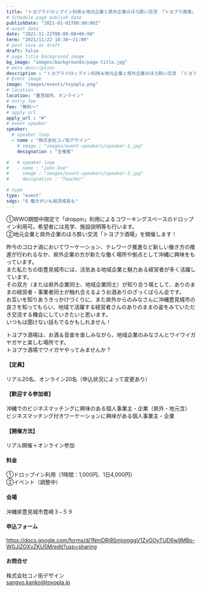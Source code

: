 ```yaml
---
title: "トヨプラドロップイン利用＆地元企業と県外企業のほろ酔い交流 「トヨプラ酒場」"
# Schedule page publish date
publishDate: "2021-01-01T00:00:00Z"
# event date
date: "2021-11-22T00:00:00+06:00"
term: "2021/11/22 18:30～21:00"
# post save as draft
draft: false
# page title background image
bg_image: "images/backgrounds/page-title.jpg"
# meta description
description : "トヨプラドロップイン利用＆地元企業と県外企業のほろ酔い交流 「トヨプラ酒場」"
# Event image
image: "images/events/toyopla.png"
# location
location: "豊見城市、オンライン"
# entry fee
fee: "無料～"
# apply url
apply_url : "#"
# event speaker
speaker:
  # speaker loop
  - name : "株式会社コノ街デザイン"
    # image : "images/event-speakers/speaker-1.jpg"
    designation : "主催者"

#   # speaker loop
#   - name : "John Doe"
#     image : "images/event-speakers/speaker-2.jpg"
#     designation : "Teacher"

# type
type: "event"
sdgs: "8.働きがいも経済成長も"
---
```


①WWO期間中限定で「droppin」利用によるコワーキングスペースのドロップイン利用可。希望者には見学、施設説明等も行います。  
②地元企業と県外企業のほろ酔い交流「トヨプラ酒場」を開催します！  
  
昨今のコロナ渦においてワーケーション、テレワーク推進など新しい働き方の推進が行われるなか、県外企業の方が新たな働く場所や拠点として沖縄に興味をもっています。  
また私たちの街豊見城市には、活気ある地域企業と魅力ある経営者が多く活躍しています。  
その双方（または県外企業同士、地域企業同士）が知り合う場として、ありのままの経営者・事業者同士が触れ合えるようお酒ありのざっくばらん会です。  
お互いを知りあうきっかけづくりに、また県外からのみなさんに沖縄豊見城市の良さを知ってもらい、地域で活躍する経営者さんのありのままの姿をみていただき交流する機会にしていきたいと思います。  
いつもは聞けない話もでるかもしれません！  
  
トヨプラ酒場は、お酒＆音楽を楽しみながら、地域企業のみなさんとワイワイガヤガヤと楽しむ場所です。  
トヨプラ酒場でワイガヤやってみませんか？  

#### 【定員】
リアル20名、オンライン20名（申込状況によって変更あり）  
#### 【歓迎する参加者】
沖縄でのビジネスマッチングに興味のある個人事業主・企業（県外・地元含）  
ビジネスマッチング付きワーケーションに興味がある個人事業主・企業  
#### 【開催方法】
リアル開催＋オンライン参加  
#### 料金
①ドロップイン利用（1時間：1,000円、1日4,000円）  
②イベント（調整中）  
#### 会場
沖縄県豊見城市豊崎３−５９  
#### 申込フォーム
https://docs.google.com/forms/d/1NmDRj9SmjomggV1ZvOOyTUD6w9MBo-WGJiZGXvZKU5M/edit?usp=sharing  
#### お問合せ
株式会社コノ街デザイン  
sangyo.kanko@toyopla.jp  
